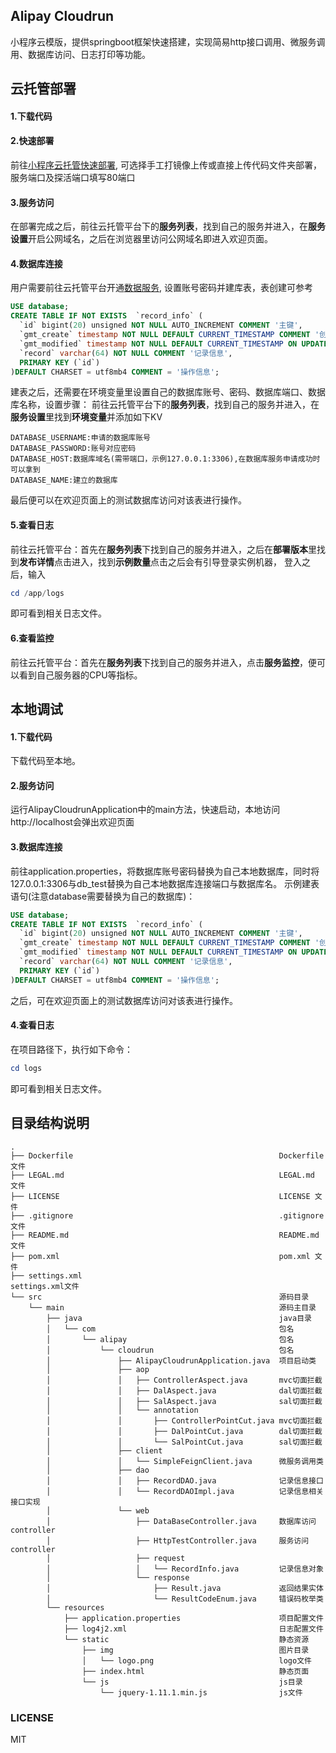 ## Alipay Cloudrun

小程序云模版，提供springboot框架快速搭建，实现简易http接口调用、微服务调用、数据库访问、日志打印等功能。


## 云托管部署
#### 1.下载代码
#### 2.快速部署
前往[小程序云托管快速部署](https://opendocs.alipay.com/pre-open/04n0zd),
可选择手工打镜像上传或直接上传代码文件夹部署，服务端口及探活端口填写80端口
#### 3.服务访问
在部署完成之后，前往云托管平台下的**服务列表**，找到自己的服务并进入，在**服务设置**开启公网域名，之后在浏览器里访问公网域名即进入欢迎页面。
#### 4.数据库连接
用户需要前往云托管平台开通[数据服务](https://opendocs.alipay.com/pre-open/04mphd),
设置账号密码并建库表，表创建可参考
```sql
USE database;
CREATE TABLE IF NOT EXISTS  `record_info` (
  `id` bigint(20) unsigned NOT NULL AUTO_INCREMENT COMMENT '主键',
  `gmt_create` timestamp NOT NULL DEFAULT CURRENT_TIMESTAMP COMMENT '创建时间',
  `gmt_modified` timestamp NOT NULL DEFAULT CURRENT_TIMESTAMP ON UPDATE CURRENT_TIMESTAMP COMMENT '修改时间',
  `record` varchar(64) NOT NULL COMMENT '记录信息',
  PRIMARY KEY (`id`)
)DEFAULT CHARSET = utf8mb4 COMMENT = '操作信息';
```
建表之后，还需要在环境变量里设置自己的数据库账号、密码、数据库端口、数据库名称，设置步骤：
前往云托管平台下的**服务列表**，找到自己的服务并进入，在**服务设置**里找到**环境变量**并添加如下KV
```text
DATABASE_USERNAME:申请的数据库账号
DATABASE_PASSWORD:账号对应密码
DATABASE_HOST:数据库域名(需带端口，示例127.0.0.1:3306),在数据库服务申请成功时可以拿到
DATABASE_NAME:建立的数据库
```
最后便可以在欢迎页面上的测试数据库访问对该表进行操作。
#### 5.查看日志
前往云托管平台：首先在**服务列表**下找到自己的服务并进入，之后在**部署版本**里找到**发布详情**点击进入，找到**示例数量**点击之后会有引导登录实例机器，
登入之后，输入
```powershell
cd /app/logs
```
即可看到相关日志文件。
#### 6.查看监控
前往云托管平台：首先在**服务列表**下找到自己的服务并进入，点击**服务监控**，便可以看到自己服务器的CPU等指标。


## 本地调试
#### 1.下载代码
下载代码至本地。
#### 2.服务访问
运行AlipayCloudrunApplication中的main方法，快速启动，本地访问http://localhost会弹出欢迎页面
#### 3.数据库连接
前往application.properties，将数据库账号密码替换为自己本地数据库，同时将127.0.0.1:3306与db_test替换为自己本地数据库连接端口与数据库名。
示例建表语句(注意database需要替换为自己的数据库)：
```sql
USE database;
CREATE TABLE IF NOT EXISTS  `record_info` (
  `id` bigint(20) unsigned NOT NULL AUTO_INCREMENT COMMENT '主键',
  `gmt_create` timestamp NOT NULL DEFAULT CURRENT_TIMESTAMP COMMENT '创建时间',
  `gmt_modified` timestamp NOT NULL DEFAULT CURRENT_TIMESTAMP ON UPDATE CURRENT_TIMESTAMP COMMENT '修改时间',
  `record` varchar(64) NOT NULL COMMENT '记录信息',
  PRIMARY KEY (`id`)
)DEFAULT CHARSET = utf8mb4 COMMENT = '操作信息';
```
之后，可在欢迎页面上的测试数据库访问对该表进行操作。
#### 4.查看日志
在项目路径下，执行如下命令：
```powershell
cd logs
```
即可看到相关日志文件。
## 目录结构说明

~~~
.
├── Dockerfile                                              Dockerfile 文件
├── LEGAL.md                                                LEGAL.md 文件
├── LICENSE                                                 LICENSE 文件               
├── .gitignore                                              .gitignore 文件
├── README.md                                               README.md 文件
├── pom.xml                                                 pom.xml 文件
├── settings.xml                                            settings.xml文件
└── src                                                     源码目录
    └── main                                                源码主目录
        ├── java                                            java目录
        │   └── com                                         包名
        │       └── alipay                                  包名
        │           └── cloudrun                            包名
        │               ├── AlipayCloudrunApplication.java  项目启动类
        │               ├── aop
        │               │   ├── ControllerAspect.java       mvc切面拦截
        │               │   ├── DalAspect.java              dal切面拦截
        │               │   ├── SalAspect.java              sal切面拦截
        │               │   └── annotation
        │               │       ├── ControllerPointCut.java mvc切面拦截
        │               │       ├── DalPointCut.java        dal切面拦截
        │               │       └── SalPointCut.java        sal切面拦截
        │               ├── client
        │               │   └── SimpleFeignClient.java      微服务调用类
        │               ├── dao
        │               │   ├── RecordDAO.java              记录信息接口
        │               │   └── RecordDAOImpl.java          记录信息相关接口实现
        │               └── web
        │                   ├── DataBaseController.java     数据库访问controller
        │                   ├── HttpTestController.java     服务访问controller
        │                   ├── request
        │                   │   └── RecordInfo.java         记录信息对象
        │                   └── response
        │                       ├── Result.java             返回结果实体
        │                       └── ResultCodeEnum.java     错误码枚举类
        └── resources
            ├── application.properties                      项目配置文件
            ├── log4j2.xml                                  日志配置文件
            └── static                                      静态资源
                ├── img                                     图片目录
                │   └── logo.png                            logo文件
                ├── index.html                              静态页面
                └── js                                      js目录
                    └── jquery-1.11.1.min.js                js文件
~~~

### LICENSE
MIT